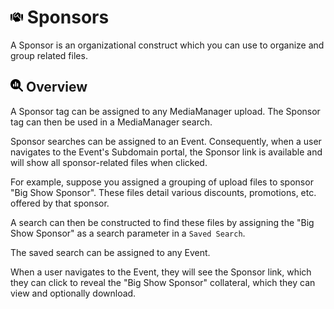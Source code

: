 # <img src="https://raw.githubusercontent.com/vishaldhole173/pro-stream-documentation/main/fontawesome/svgs/solid/handshake.svg" width="20" height="20"> Sponsors

A Sponsor is an organizational construct which you can use to organize and group related files.

## <img src="https://raw.githubusercontent.com/vishaldhole173/pro-stream-documentation/main/fontawesome/svgs/solid/magnifying-glass-chart.svg" width="20" height="20"> Overview

A Sponsor tag can be assigned to any MediaManager upload. The Sponsor tag can then be used in a MediaManager search.

Sponsor searches can be assigned to an Event. Consequently, when a user navigates to the Event's Subdomain portal, the Sponsor link is available and will show all sponsor-related files when clicked.

For example, suppose you assigned a grouping of upload files to sponsor "Big Show Sponsor". These files detail various discounts, promotions, etc. offered by that sponsor.

A search can then be constructed to find these files by assigning the "Big Show Sponsor" as a search parameter in a `Saved Search`.

The saved search can be assigned to any Event.

When a user navigates to the Event, they will see the Sponsor link, which they can click to reveal the "Big Show Sponsor" collateral, which they can view and optionally download.

